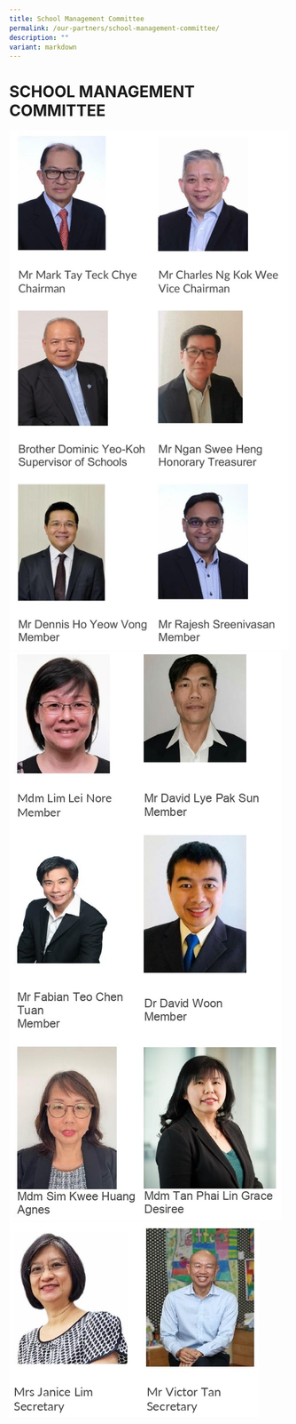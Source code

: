 ```yaml
---
title: School Management Committee
permalink: /our-partners/school-management-committee/
description: ""
variant: markdown
---
```

# **SCHOOL MANAGEMENT COMMITTEE**
![](/images/Our%20Partners/SCHOOL_MANAGEMENT_COMMITTEE_images_0.jpg)
![](/images/Our%20Partners/SCHOOL_MANAGEMENT_COMMITTEE_page_0002.jpg)
![](/images/Our%20Partners/SCHOOL_MANAGEMENT_COMMITTEE_page_0003.jpg)